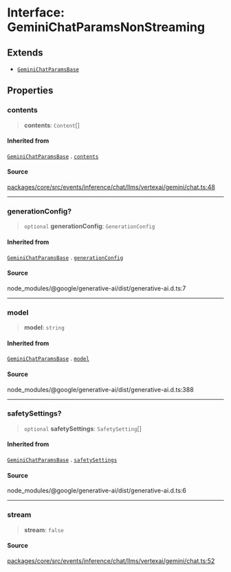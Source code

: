 # Interface: GeminiChatParamsNonStreaming

## Extends

- [`GeminiChatParamsBase`](GeminiChatParamsBase.md)

## Properties

### contents

> **contents**: `Content`[]

#### Inherited from

[`GeminiChatParamsBase`](GeminiChatParamsBase.md) . [`contents`](GeminiChatParamsBase.md#contents)

#### Source

[packages/core/src/events/inference/chat/llms/vertexai/gemini/chat.ts:48](https://github.com/VictorS67/encre/blob/c09849eb59af073bf23be826a912f2ba4f635f93/packages/core/src/events/inference/chat/llms/vertexai/gemini/chat.ts#L48)

***

### generationConfig?

> `optional` **generationConfig**: `GenerationConfig`

#### Inherited from

[`GeminiChatParamsBase`](GeminiChatParamsBase.md) . [`generationConfig`](GeminiChatParamsBase.md#generationconfig)

#### Source

node\_modules/@google/generative-ai/dist/generative-ai.d.ts:7

***

### model

> **model**: `string`

#### Inherited from

[`GeminiChatParamsBase`](GeminiChatParamsBase.md) . [`model`](GeminiChatParamsBase.md#model)

#### Source

node\_modules/@google/generative-ai/dist/generative-ai.d.ts:388

***

### safetySettings?

> `optional` **safetySettings**: `SafetySetting`[]

#### Inherited from

[`GeminiChatParamsBase`](GeminiChatParamsBase.md) . [`safetySettings`](GeminiChatParamsBase.md#safetysettings)

#### Source

node\_modules/@google/generative-ai/dist/generative-ai.d.ts:6

***

### stream

> **stream**: `false`

#### Source

[packages/core/src/events/inference/chat/llms/vertexai/gemini/chat.ts:52](https://github.com/VictorS67/encre/blob/c09849eb59af073bf23be826a912f2ba4f635f93/packages/core/src/events/inference/chat/llms/vertexai/gemini/chat.ts#L52)
